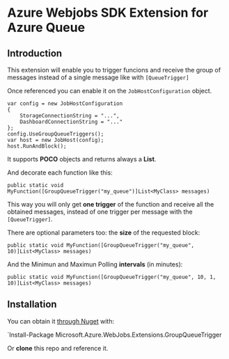 # Azure Webjobs SDK Extension for Azure Queue

## Introduction

This extension will enable you to trigger funcions and receive the group of messages instead of a single message like with `[QueueTrigger]`

Once referenced you can enable it on the `JobHostConfiguration` object.

    var config = new JobHostConfiguration
    {
        StorageConnectionString = "...",
        DashboardConnectionString = "..."
    };
    config.UseGroupQueueTriggers();
    var host = new JobHost(config);
    host.RunAndBlock();
    
It supports **POCO** objects and returns always a **List**.

And decorate each function like this:

`public static void MyFunction([GroupQueueTrigger("my_queue")]List<MyClass> messages)`

This way you will only get **one trigger** of the function and receive all the obtained messages, instead of one trigger per message with the `[QueueTrigger]`.

There are optional parameters too: the **size** of the requested block:

`public static void MyFunction([GroupQueueTrigger("my_queue", 10)]List<MyClass> messages)`

And the Minimun and Maximun Polling **intervals** (in minutes):

`public static void MyFunction([GroupQueueTrigger("my_queue", 10, 1, 10)]List<MyClass> messages)`


## Installation

You can obtain it [through Nuget](https://www.nuget.org/packages/Microsoft.Azure.WebJobs.Extensions.GroupQueueTrigger/) with:

`Install-Package Microsoft.Azure.WebJobs.Extensions.GroupQueueTrigger

Or **clone** this repo and reference it.
